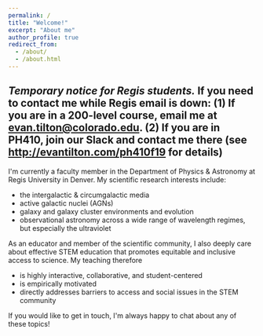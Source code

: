 ```yaml
---
permalink: /
title: "Welcome!"
excerpt: "About me"
author_profile: true
redirect_from: 
  - /about/
  - /about.html
---
```


## *Temporary notice for Regis students.* If you need to contact me while Regis email is down: (1) If you are in a 200-level course, email me at evan.tilton@colorado.edu. (2) If you are in PH410, join our Slack and contact me there (see http://evantilton.com/ph410f19 for details)

I'm currently a faculty member in the Department of Physics & Astronomy at Regis University in Denver. My scientific research interests include:
* the intergalactic & circumgalactic media
* active galactic nuclei (AGNs)
* galaxy and galaxy cluster environments and evolution
* observational astronomy across a wide range of wavelength regimes, but especially the ultraviolet

As an educator and member of the scientific community, I also deeply care about effective STEM education that promotes equitable and inclusive access to science. My teaching therefore

* is highly interactive, collaborative, and student-centered
* is empirically motivated
* directly addresses barriers to access and social issues in the STEM community

If you would like to get in touch, I'm always happy to chat about any of these topics!
